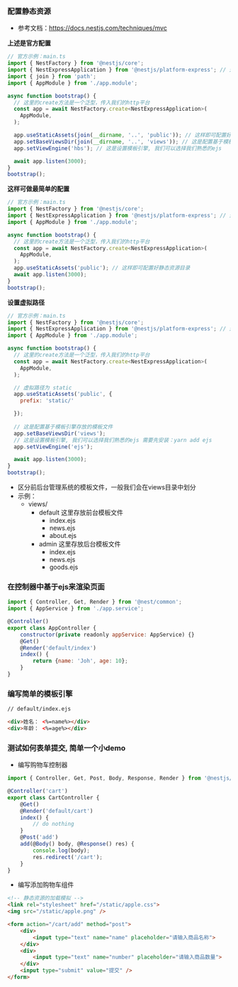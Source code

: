 ### 配置静态资源

- 参考文档：https://docs.nestjs.com/techniques/mvc

**上述是官方配置**

```js
// 官方示例：main.ts
import { NestFactory } from '@nestjs/core';
import { NestExpressApplication } from '@nestjs/platform-express'; // 这里是http平台
import { join } from 'path';
import { AppModule } from './app.module';

async function bootstrap() {
  // 这里的create方法是一个泛型，传入我们的http平台
  const app = await NestFactory.create<NestExpressApplication>(
    AppModule,
  );

  app.useStaticAssets(join(__dirname, '..', 'public')); // 这样即可配置好静态资源目录 这行代码最关键
  app.setBaseViewsDir(join(__dirname, '..', 'views')); // 这是配置基于模板引擎存放的模板文件
  app.setViewEngine('hbs'); // 这是设置模板引擎, 我们可以选择我们熟悉的ejs

  await app.listen(3000);
}
bootstrap();
```

**这样可做最简单的配置**

```js
// 官方示例：main.ts
import { NestFactory } from '@nestjs/core';
import { NestExpressApplication } from '@nestjs/platform-express'; // 这里是http平台
import { AppModule } from './app.module';

async function bootstrap() {
  // 这里的create方法是一个泛型，传入我们的http平台
  const app = await NestFactory.create<NestExpressApplication>(
    AppModule,
  );
  app.useStaticAssets('public'); // 这样即可配置好静态资源目录
  await app.listen(3000);
}
bootstrap();
```

**设置虚拟路径**

```js
// 官方示例：main.ts
import { NestFactory } from '@nestjs/core';
import { NestExpressApplication } from '@nestjs/platform-express'; // 这里是http平台
import { AppModule } from './app.module';

async function bootstrap() {
  // 这里的create方法是一个泛型，传入我们的http平台
  const app = await NestFactory.create<NestExpressApplication>(
    AppModule,
  );

  // 虚拟路径为 static
  app.useStaticAssets('public', {
    prefix: 'static/'

  });
  
  // 这是配置基于模板引擎存放的模板文件
  app.setBaseViewsDir('views');
  // 这是设置模板引擎, 我们可以选择我们熟悉的ejs 需要先安装：yarn add ejs
  app.setViewEngine('ejs');

  await app.listen(3000);
}
bootstrap();
```

- 区分前后台管理系统的模板文件，一般我们会在views目录中划分
- 示例：
    * views/
      * default 这里存放前台模板文件
        * index.ejs
        * news.ejs
        * about.ejs
      * admin 这里存放后台模板文件
        * index.ejs
        * news.ejs
        * goods.ejs

### 在控制器中基于ejs来渲染页面

```js
import { Controller, Get, Render } from '@nest/common';
import { AppService } from './app.service';

@Controller()
export class AppController {
    constructor(private readonly appService: AppService) {}
    @Get()
    @Render('default/index')
    index() {
        return {name: 'Joh', age: 10};
    }
}
```

### 编写简单的模板引擎

```html
// default/index.ejs

<div>姓名： <%=name%></div>
<div>年龄： <%=age%></div>

```

### 测试如何表单提交, 简单一个小demo

- 编写购物车控制器

```js
import { Controller, Get, Post, Body, Response, Render } from '@nestjs/common';

@Controller('cart')
export class CartController {
    @Get()
    @Render('default/cart')
    index() {
        // do nothing
    }
    @Post('add')
    add(@Body() body, @Response() res) {
        console.log(body);
        res.redirect('/cart');
    }
}
```

- 编写添加购物车组件

```html
<!-- 静态资源的加载模拟 -->
<link rel="stylesheet" href="/static/apple.css">
<img src="/static/apple.png" />

<form action="/cart/add" method="post">
    <div>
        <input type="text" name="name" placeholder="请输入商品名称">
    </div>
    <div>
        <input type="text" name="number" placeholder="请输入商品数量">
    </div>
    <input type="submit" value="提交" />
</form>

```